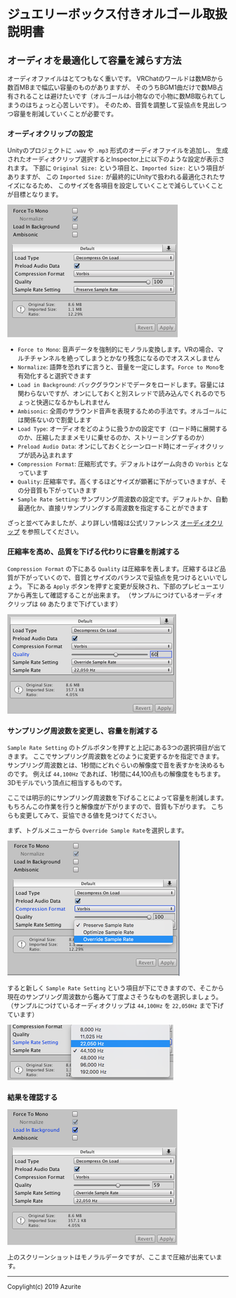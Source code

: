 # ジュエリーボックス付きオルゴール取扱説明書

## オーディオを最適化して容量を減らす方法

オーディオファイルはとてつもなく重いです。
VRChatのワールドは数MBから数百MBまで幅広い容量のものがありますが、
そのうちBGM1曲だけで数MB占有されることは避けたいです（オルゴールは小物なので小物に数MB取られてしまうのはちょっと心苦しいです）。
そのため、音質を調整して妥協点を見出しつつ容量を削減していくことが必要です。

### オーディオクリップの設定

Unityのプロジェクトに `.wav` や `.mp3` 形式のオーディオファイルを追加し、
生成されたオーディオクリップ選択するとInspector上に以下のような設定が表示されます。
下部に `Original Size:` という項目と、`Imported Size:` という項目がありますが、
この `Imported Size:` が最終的にUnityで扱われる最適化されたサイズになるため、
このサイズを各項目を設定していくことで減らしていくことが目標となります。

![default](images/default.png "default")

* `Force to Mono`: 音声データを強制的にモノラル変換します。VRの場合、マルチチャンネルを絶ってしまうとかなり残念になるのでオススメしません
* `Normalize`: 語弊を恐れずに言うと、音量を一定にします。`Force to Mono`を有効化すると選択できます
* `Load in Background`: バックグラウンドでデータをロードします。容量には関わらないですが、オンにしておくと別スレッドで読み込んでくれるのでちょっと快適になるかもしれません
* `Ambisonic`: 全周のサラウンド音声を表現するための手法です。オルゴールには関係ないので割愛します
* `Load Type`: オーディオをどのように扱うかの設定です（ロード時に展開するのか、圧縮したままメモリに乗せるのか、ストリーミングするのか）
* `Preload Audio Data`: オンにしておくとシーンロード時にオーディオクリップが読み込まれます
* `Compression Format`: 圧縮形式です。デフォルトはゲーム向きの `Vorbis` となっています
* `Quality`: 圧縮率です。高くするほどサイズが顕著に下がっていきますが、その分音質も下がっていきます
* `Sample Rate Setting`: サンプリング周波数の設定です。デフォルトか、自動最適化か、直接リサンプリングする周波数を指定することができます

ざっと並べてみましたが、より詳しい情報は公式リファレンス [オーディオクリップ](https://docs.unity3d.com/jp/current/Manual/class-AudioClip.html) を参照してください。

### 圧縮率を高め、品質を下げる代わりに容量を削減する

`Compression Format` の下にある `Quality` は圧縮率を表します。圧縮するほど品質が下がっていくので、音質とサイズのバランスで妥協点を見つけるといいでしょう。
下にある `Apply` ボタンを押すと変更が反映され、下部のプレビューエリアから再生して確認することが出来ます。
（サンプルにつけているオーディオクリップは `60` あたりまで下げています）

![change-quality](images/change_quality.png "change-quality")

### サンプリング周波数を変更し、容量を削減する

`Sample Rate Setting` のトグルボタンを押すと上記にある3つの選択項目が出てきます。
ここでサンプリング周波数をどのように変更するかを指定できます。サンプリング周波数とは、1秒間にどれぐらいの解像度で音を表すかを決めるものです。
例えば `44,100Hz` であれば、1秒間に44,100点もの解像度をもちます。3Dモデルでいう頂点に相当するものです。

ここでは明示的にサンプリング周波数を下げることによって容量を削減します。もちろんこの作業を行うと解像度が下がりますので、音質も下がります。
こちらも変更してみて、妥協できる値を見つけてください。

まず、トグルメニューから `Override Sample Rate`を選択します。

![select-frequency](images/select_frequency.png "select-frequency")

すると新しく `Sample Rate Setting` という項目が下にできますので、そこから現在のサンプリング周波数から鑑みて丁度よさそうなものを選択しましょう。
（サンプルにつけているオーディオクリップは `44,100Hz` を `22,050Hz` まで下げています）

![frequency-list](images/frequency_list.png "frequency-list")

### 結果を確認する

![result](images/result.png "result")

上のスクリーンショットはモノラルデータですが、ここまで圧縮が出来ています。

---

Copylight(c) 2019 Azurite

